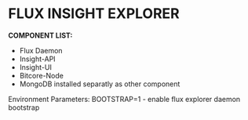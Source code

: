 # FLUX INSIGHT EXPLORER
<b> COMPONENT LIST: </b>
- Flux Daemon
- Insight-API
- Insight-UI
- Bitcore-Node
- MongoDB installed separatly as other component

Environment Parameters:
BOOTSTRAP=1 - enable flux explorer daemon bootstrap



